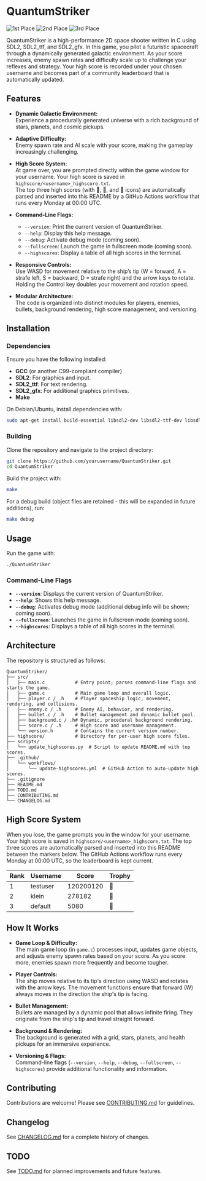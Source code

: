 # QuantumStriker

<!-- HIGH_SCORE_BADGE_START -->
![1st Place](https://img.shields.io/badge/1st-testuser|120200120-gold)
![2nd Place](https://img.shields.io/badge/2nd-klein|278182-silver)
![3rd Place](https://img.shields.io/badge/3rd-default|5080-bronze)
<!-- HIGH_SCORE_BADGE_END -->

QuantumStriker is a high-performance 2D space shooter written in C using SDL2, SDL2_ttf, and SDL2_gfx. In this game, you pilot a futuristic spacecraft through a dynamically generated galactic environment. As your score increases, enemy spawn rates and difficulty scale up to challenge your reflexes and strategy. Your high score is recorded under your chosen username and becomes part of a community leaderboard that is automatically updated.

## Features

- **Dynamic Galactic Environment:**  
  Experience a procedurally generated universe with a rich background of stars, planets, and cosmic pickups.
  
- **Adaptive Difficulty:**  
  Enemy spawn rate and AI scale with your score, making the gameplay increasingly challenging.

- **High Score System:**  
  At game over, you are prompted directly within the game window for your username. Your high score is saved in `highscore/<username>_highscore.txt`.  
  The top three high scores (with 🥇, 🥈, and 🥉 icons) are automatically parsed and inserted into this README by a GitHub Actions workflow that runs every Monday at 00:00 UTC.

- **Command-Line Flags:**  
  - `--version`: Print the current version of QuantumStriker.  
  - `--help`: Display this help message.  
  - `--debug`: Activate debug mode (coming soon).  
  - `--fullscreen`: Launch the game in fullscreen mode (coming soon).  
  - `--highscores`: Display a table of all high scores in the terminal.

- **Responsive Controls:**  
  Use WASD for movement relative to the ship’s tip (W = forward, A = strafe left, S = backward, D = strafe right) and the arrow keys to rotate. Holding the Control key doubles your movement and rotation speed.

- **Modular Architecture:**  
  The code is organized into distinct modules for players, enemies, bullets, background rendering, high score management, and versioning.

## Installation

### Dependencies

Ensure you have the following installed:
- **GCC** (or another C99-compliant compiler)
- **SDL2**: For graphics and input.
- **SDL2_ttf**: For text rendering.
- **SDL2_gfx**: For additional graphics primitives.
- **Make**

On Debian/Ubuntu, install dependencies with:

```bash
sudo apt-get install build-essential libsdl2-dev libsdl2-ttf-dev libsdl2-gfx-dev
```

### Building

Clone the repository and navigate to the project directory:

```bash
git clone https://github.com/yourusername/QuantumStriker.git
cd QuantumStriker
```

Build the project with:

```bash
make
```

For a debug build (object files are retained - this will be expanded in future additions), run:

```bash
make debug
```

## Usage

Run the game with:

```bash
./QuantumStriker
```

### Command-Line Flags

- **`--version`**: Displays the current version of QuantumStriker.
- **`--help`**: Shows this help message.
- **`--debug`**: Activates debug mode (additional debug info will be shown; coming soon).
- **`--fullscreen`**: Launches the game in fullscreen mode (coming soon).
- **`--highscores`**: Displays a table of all high scores in the terminal.

## Architecture

The repository is structured as follows:

```
QuantumStriker/
├── src/
│   ├── main.c           # Entry point; parses command-line flags and starts the game.
│   ├── game.c           # Main game loop and overall logic.
│   ├── player.c / .h    # Player spaceship logic, movement, rendering, and collisions.
│   ├── enemy.c / .h     # Enemy AI, behavior, and rendering.
│   ├── bullet.c / .h    # Bullet management and dynamic bullet pool.
│   ├── background.c / .h# Dynamic, procedural background rendering.
│   ├── score.c / .h     # High score and username management.
│   └── version.h        # Contains the current version number.
├── highscore/           # Directory for per-user high score files.
├── scripts/
│   └── update_highscores.py  # Script to update README.md with top scores.
├── .github/
│   └── workflows/
│       └── update-highscores.yml  # GitHub Action to auto-update high scores.
├── .gitignore
├── README.md
├── TODO.md
├── CONTRIBUTING.md
└── CHANGELOG.md
```

## High Score System

When you lose, the game prompts you in the window for your username. Your high score is saved in `highscore/<username>_highscore.txt`. The top three scores are automatically parsed and inserted into this README between the markers below. The GitHub Actions workflow runs every Monday at 00:00 UTC, so the leaderboard is kept current.

<!-- TOP_HIGHSCORES_START -->
| Rank | Username           | Score | Trophy |
|------|--------------------|-------|--------|
| 1    | testuser           | 120200120 | 🥇 |
| 2    | klein              | 278182 | 🥈 |
| 3    | default            | 5080  | 🥉 |
<!-- TOP_HIGHSCORES_END -->

## How It Works

- **Game Loop & Difficulty:**  
  The main game loop (in `game.c`) processes input, updates game objects, and adjusts enemy spawn rates based on your score. As you score more, enemies spawn more frequently and become tougher.

- **Player Controls:**  
  The ship moves relative to its tip's direction using WASD and rotates with the arrow keys. The movement functions ensure that forward (W) always moves in the direction the ship's tip is facing.

- **Bullet Management:**  
  Bullets are managed by a dynamic pool that allows infinite firing. They originate from the ship's tip and travel straight forward.

- **Background & Rendering:**  
  The background is generated with a grid, stars, planets, and health pickups for an immersive experience.

- **Versioning & Flags:**  
  Command-line flags (`--version`, `--help`, `--debug`, `--fullscreen`, `--highscores`) provide additional functionality and information.

## Contributing

Contributions are welcome! Please see [CONTRIBUTING.md](CONTRIBUTING.md) for guidelines.

## Changelog

See [CHANGELOG.md](CHANGELOG.md) for a complete history of changes.

## TODO

See [TODO.md](TODO.md) for planned improvements and future features.
